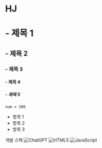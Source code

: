 # HJ
# - 제목 1
## - 제목 2
### - 제목 3
#### - 제목 4
##### - 제목 5

`num = 100`

* 항목 1
* 항목 2
* 항목 3

개발 스택
![ChatGPT](https://img.shields.io/badge/chatGPT-74aa9c?style=for-the-badge&logo=openai&logoColor=white)
![HTML5](https://img.shields.io/badge/html5-%23E34F26.svg?style=for-the-badge&logo=html5&logoColor=white)
![JavaScript](https://img.shields.io/badge/javascript-%23323330.svg?style=for-the-badge&logo=javascript&logoColor=%23F7DF1E)
